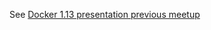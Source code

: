 See [Docker 1.13 presentation previous meetup](https://gist.github.com/so0k/872b798db710e0cb6b4bfc12550a63e0#compose-to-swarm)
